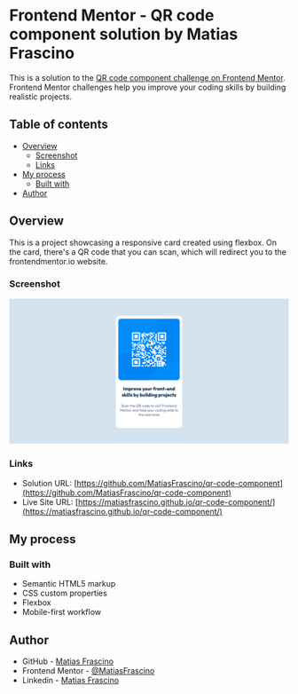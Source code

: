 # Frontend Mentor - QR code component solution by Matias Frascino

This is a solution to the [QR code component challenge on Frontend Mentor](https://www.frontendmentor.io/challenges/qr-code-component-iux_sIO_H). Frontend Mentor challenges help you improve your coding skills by building realistic projects. 

## Table of contents

- [Overview](#overview)
  - [Screenshot](#screenshot)
  - [Links](#links)
- [My process](#my-process)
  - [Built with](#built-with)
- [Author](#author)


## Overview
This is a project showcasing a responsive card created using flexbox. On the card, there's a QR code that you can scan, which will redirect you to the frontendmentor.io website.

### Screenshot
![](./images/qr-component.png)

### Links

- Solution URL: [https://github.com/MatiasFrascino/qr-code-component](https://github.com/MatiasFrascino/qr-code-component)
- Live Site URL: [https://matiasfrascino.github.io/qr-code-component/](https://matiasfrascino.github.io/qr-code-component/)

## My process

### Built with

- Semantic HTML5 markup
- CSS custom properties
- Flexbox
- Mobile-first workflow

## Author

- GitHub - [Matias Frascino](https://github.com/MatiasFrascino)
- Frontend Mentor - [@MatiasFrascino](https://www.frontendmentor.io/profile/MatiasFrascino)
- Linkedin - [Matias Frascino](www.linkedin.com/in/matias-sebastian-frascino-60332316b)
